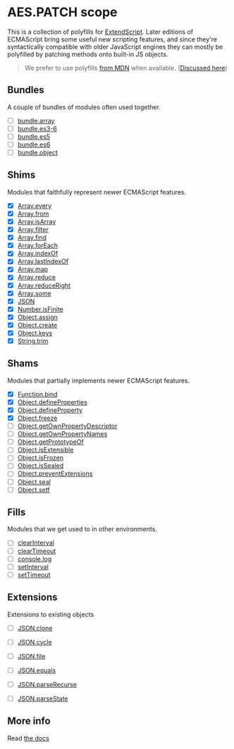 # AES.PATCH scope
This is a collection of polyfills for [ExtendScript](https://en.wikipedia.org/wiki/ExtendScript). Later editions of ECMAScript bring some useful new scripting features, and since they're syntactically compatible with older JavaScript engines they can mostly be polyfilled by patching methods onto built-in JS objects.

> We prefer to use polyfills [from MDN](https://developer.mozilla.org/en-US/) when available. ([Discussed here](https://github.com/ExtendScript/extendscript-es6-shim/issues/1))

## Bundles
A couple of bundles of modules often used together.

  - [ ] [bundle.array](bundle.array)
  - [ ] [bundle.es3-6](bundle.es3-6)
  - [ ] [bundle.es5](bundle.es5)
  - [ ] [bundle.es6](bundle.es6)
  - [ ] [bundle.object](bundle.object)

## Shims
Modules that faithfully represent newer ECMAScript features.

  - [x] [Array.every](array.every)
  - [x] [Array.from](array.from)
  - [x] [Array.isArray](array.isarray)
  - [x] [Array.filter](array.filter)
  - [x] [Array.find](array.find)
  - [x] [Array.forEach](array.foreach)
  - [x] [Array.indexOf](array.indexof)
  - [x] [Array.lastIndexOf](array.lastindexof)
  - [x] [Array.map](array.map)
  - [x] [Array.reduce](array.reduce)
  - [x] [Array.reduceRight](array.reduceright)
  - [x] [Array.some](array.some)
  - [x] [JSON](json)
  - [x] [Number.isFinite](number.isfinite)
  - [x] [Object.assign](object.assign)
  - [x] [Object.create](object.create)
  - [x] [Object.keys](object.keys)
  - [x] [String.trim](string.trim)

## Shams
Modules that partially implements newer ECMAScript features.

  - [x] [Function.bind](function.bind)
  - [x] [Object.defineProperties](object.defineproperties)
  - [x] [Object.defineProperty](object.defineproperty)
  - [x] [Object.freeze](object.freeze)
  - [ ] [Object.getOwnPropertyDescriptor](object.getownpropertydescriptor)
  - [ ] [Object.getOwnPropertyNames](object.getownpropertynames)
  - [ ] [Object.getPrototypeOf](object.getprototypeof)
  - [ ] [Object.isExtensible](object.isextensible)
  - [ ] [Object.isFrozen](object.isfrozen)
  - [ ] [Object.isSealed](object.issealed)
  - [ ] [Object.preventExtensions](object.preventrxtensions)
  - [ ] [Object.seal](object.seal)
  - [ ] [Object.setf](object.setf)

## Fills
Modules that we get used to in other environments.

  - [ ] [clearInterval](clearinterval)
  - [ ] [clearTimeout](cleartimeout)
  - [ ] [console.log](console.log)
  - [ ] [setInterval](setinterval)
  - [ ] [setTimeout](settimeout)

## Extensions
Extensions to existing objects

  - [ ] [JSON.clone](json.clone)
  - [ ] [JSON.cycle](json.cycle)
  - [ ] [JSON.file](json.file)
  - [ ] [JSON.equals](json.equals)
  - [ ] [JSON.parseRecurse](json.parserecurse)
  - [ ] [JSON.parseState](json.parsestate)


## More info

Read [the docs](../docs/README.md)


